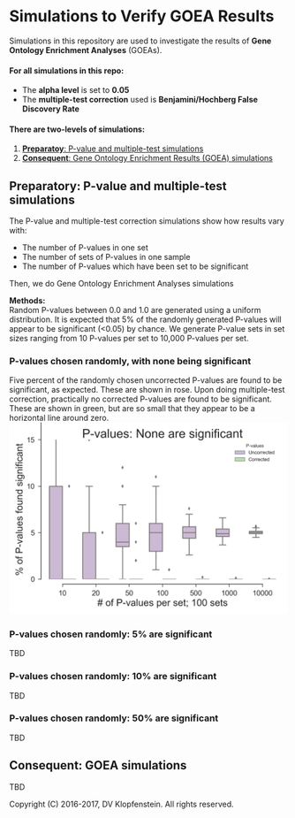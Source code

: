 # Simulations to Verify GOEA Results
Simulations in this repository are used to investigate the results of **Gene Ontology Enrichment Analyses** (GOEAs).    

#### For all simulations in this repo:    
  * The **alpha level** is set to **0.05**
  * The **multiple-test correction** used is **Benjamini/Hochberg False Discovery Rate**

#### There are two-levels of simulations:
  1. [**Preparatoy**: P-value and multiple-test simulations](#preparatory-p-value-and-multiple-test-simulations)
  2. [**Consequent**: Gene Ontology Enrichment Results (GOEA) simulations](#goea-simulations)


## Preparatory: P-value and multiple-test simulations
The P-value and multiple-test correction simulations show how results vary with:
  * The number of P-values in one set    
  * The number of sets of P-values in one sample    
  * The number of P-values which have been set to be significant     

Then, we do Gene Ontology Enrichment Analyses simulations    

**Methods:**    
Random P-values between 0.0 and 1.0 are generated using a uniform distribution.
It is expected that 5% of the randomly generated P-values will appear to be significant (<0.05) by chance.
We generate P-value sets in set sizes ranging from 10 P-values per set to 10,000 P-values per set.

### P-values chosen randomly, with none being significant
Five percent of the randomly chosen uncorrected P-values are found to be significant, as expected.
These are shown in rose.
Upon doing multiple-test correction, practically no corrected P-values are found to be significant.
These are shown in green, but are so small that they appear to be a horizontal line around zero.
![Random pvals w/no significance](doc/images/pvalues_sig00.png)

### P-values chosen randomly: 5% are significant 
TBD

### P-values chosen randomly: 10% are significant 
TBD

### P-values chosen randomly: 50% are significant 
TBD

## Consequent: GOEA simulations    
TBD

Copyright (C) 2016-2017, DV Klopfenstein. All rights reserved.
